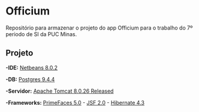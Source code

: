 # Officium
Repositório para armazenar o projeto do app Officium para o trabalho do 7º periodo de SI da PUC Minas.
## Projeto

__-IDE:__ [Netbeans 8.0.2](https://netbeans.org/downloads/index.html)

__-DB:__ [Postgres 9.4.4](http://www.postgresql.org/download/)

__-Servidor:__ [Apache Tomcat 8.0.26 Released](http://tomcat.apache.org/)

__-Frameworks:__ [PrimeFaces 5.0](http://www.primefaces.org/) - [JSF 2.0](http://www.oracle.com/technetwork/java/javaee/javaserverfaces-139869.html) - [Hibernate 4.3](http://hibernate.org/orm/downloads/)

